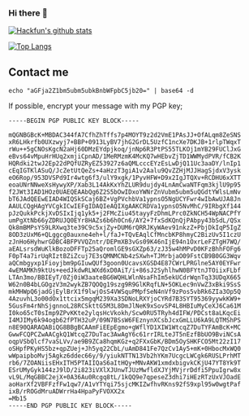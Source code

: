 ### Hi there 👋

[![Hackfun's github stats](https://github-readme-stats.vercel.app/api?username=hackfengJam&theme=gotham&count_private=true&show_icons=true)](https://github.com/anuraghazra/github-readme-stats)

<a href="https://github.com/Harry-Chen">
  <img align="center" alt="Top Langs" src="https://github-readme-stats.vercel.app/api/top-langs/?theme=gotham&username=hackfengJam&layout=compact" />
</a>


<!--
**hackfengJam/hackfengJam** is a ✨ _special_ ✨ repository because its `README.md` (this file) appears on your GitHub profile.

Here are some ideas to get you started:

- 🔭 I’m currently working on ...
- 🌱 I’m currently learning ...
- 👯 I’m looking to collaborate on ...
- 🤔 I’m looking for help with ...
- 💬 Ask me about ...
- 📫 How to reach me: ...
- 😄 Pronouns: ...
- ⚡ Fun fact: ...
-->

<!-- ## Tags -->

## Contact me

`echo "aGFja2Z1bm5ubm5ubkBnbWFpbC5jb20=" | base64 -d`

If possible, encrypt your message with my PGP key;

```
-----BEGIN PGP PUBLIC KEY BLOCK-----

mQGNBGBcK+MBDAC344fA7CfhZhTffs7p4MOYT9z2d2VmE1PAsJJ+OfALqm8ZeSNS
xR6LHkrfb0UXzwyj7+BBP+0913LyBV7jhG2GrDL5UzfC1ncXe7DKJB+1rlpTWqxT
rWu++5gCNOsKgcN2aHj60DMzEYdpjkoq/jnNp6R3PtPS55TLKOj1mYB29FUClJxG
eBvs64vMpuHrHUq2xmjiCpnAD/1MeRMzmK4McKQ7wHEbvZjTD1WWMydPVR/fCB2K
HQRdki2twJ2Ep22dPQfUZRyEZ53927z6aQMLcccEYzEsLwDjQ11Uc3aaDY/lnIp1
cEqIGTKlASuQ/JcZetUtQeZs+4aHzzT3giA1v2Aalu9QvZZHjMJJHagSjdxV3ysk
eO6Rop/953DVSPd9Ir4wtg6f3/ulY9xgk/1PyvHFW+D9x2IgJTQXv+RCDHU6xXTT
eoaUNrNNweXsHywyXP/Xab3L14AkKxYhZLUR9dujdy4LnAmCwaNTFqm3kjlU9p95
f2JWt3IAD1HOz0UAEQEAAbQg6Z2S5bOwIDxoYWNrZnVubm5ubm5uQGdtYWlsLmNv
bT6JAdQEEwEIAD4WIQSkSCaj6BZ+VgPVchbVa1ypnsO5NgUCYFwr4wIbAwUJA8Jn
AAULCQgHAgYVCgkICwIEFgIDAQIeAQIXgAAKCRDVa1ypnsO5NvMhC/9IRbgXf144
pJzQukkPckjXvDSIxIjq1yk5+j2FMcZiu45tayyFzDhmLPrc0ZkNCH54WpNACPfY
umPgXtNb66yZDRUJQ0EYr8HAZs6b6h0Cn6/AY2+7fxSdKQnQjPAbpy43bSdL/QSx
Qk8mBMPsYS9LRXwq3te39C9c5xjZy+DUM6rQRRJKyWAev91nkzZ+PbjDkIqP5IgZ
8OD3zUxM6+QLggcg0auxne4eh+l/faJ+TQvEAqlCfMncbKP8hmyC2BizUv5I1czU
zJnHo6HyhwrGDBC4BFPVVQZntr/DEPmXB3vGs09K46nIjE94n1OxrLeFZTgH7WQ/
aEALsrsdWuKlkBozoDFFTp25aQromlGE9sGXZp63/zJ35w4hMPvD0KFzBhhFOFg6
F0pT4a7irUqRIztBZiZcuj7E3sQMNMCNb4zSXwh+TJMrbjaO09FstCB9B0GG3Wqv
aQCmbgyxp1Fioyjbm9pGIuwQUf3goon0UcavsXGSD4E87CWrLPRGlne5AY0EYFwr
4wEMAMKh9ktUs+eedJkdwRLWXd6xD0AiT/i+86sJ2SyhlhwN0BFYtnJTOiixFLbf
LTAn3mo/BBIEyT/0Zj0iW3aateBG6WQHLWlnNsaFhIm5ekUCdrWqnTq33UDqX665
W62n0B4bLGOgzV3m2wykZB7QOQg19szg9R9GlKRqfLN+5OKLec9nVwZ3xBki9SsS
mkMHWpQ6jadGjEylBrX1f9lwjOsS4VWSquPMpfSeN4nVf9zPos5vbRk6ZIa3Op5Q
4AzuvhL3o00dOx1ttcix5mgqM239Xa3SDNoLRXYjoCYRd7B3SYT95369yywkKW9+
5GusFm4rNhSjgnnoL28RCSkttG5M3L8DmJlNeK9xSovSP4L8HBIuMyCeXJ6Ca61M
I0ko65cT0sImp9ZPvKKte2ylqsHcVkokh/Scw0RU5TRyh4dIFW/PDCst8aLKqcEi
I4MJIMy6k94ogb62fPTH32uP/09N7BSsW6FEznynXCsbJcxGmLLU6kA9LQTMShPS
n8E90QARAQABiQG8BBgBCAAmFiEEpEgmo+gWflYD1XIW1WtcqZ7DuTYFAmBcK+MC
GwwFCQPCZwAACgkQ1WtcqZ7DuTac3AwAgY6c61rrIRLteJT5nEzfBbUO9BviNCsA
oqpVSbQlcf7vaSLVv/ae9B9ZCa8hqmKGz+q2FXxGbK/BDm5OySHKFCO5Mt22zI17
oSHpfPKyHS5bz+qpZUej+Jh5yq22CbL/uAmD841Fe7QzCv1Ay5+mK+0HbocMxWQ0
wWpaipboMvj5Agkz6ddec66y/9/yiukNTTN13Vb2hYKm7UcgcLWCgk6RUSLPrhMT
rb6/7ZOANiisEHxITH5PTAIIQaS6aItHQy+MNvAKW1xmdxbigvkCKjU47YT8Yk9T
ESrUMyGyk144zJ9lD/2i823iVXlXJUnwTJUzMwfldXJYjMVjrrDdfi5PpuIgrw8x
vL9L/MqGBBC2ejX+0A36Au0Rcgq8tL/1kQQ9e7qpeseZ3dhi7iHEzRTzUxVJOadE
aoHarXf2VBFFzfFw1qw7/A1vYTYqi75sjcMKIZwfhvRKns92fS9xpl95w0wgtPaf
ixB/rROGdMruADWrrHa4HpaPyFVOXX2x
=Mb15
-----END PGP PUBLIC KEY BLOCK-----
```
